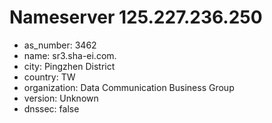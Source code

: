 # Nameserver 125.227.236.250

* as_number: 3462
* name: sr3.sha-ei.com.
* city: Pingzhen District
* country: TW
* organization: Data Communication Business Group
* version: Unknown
* dnssec: false
